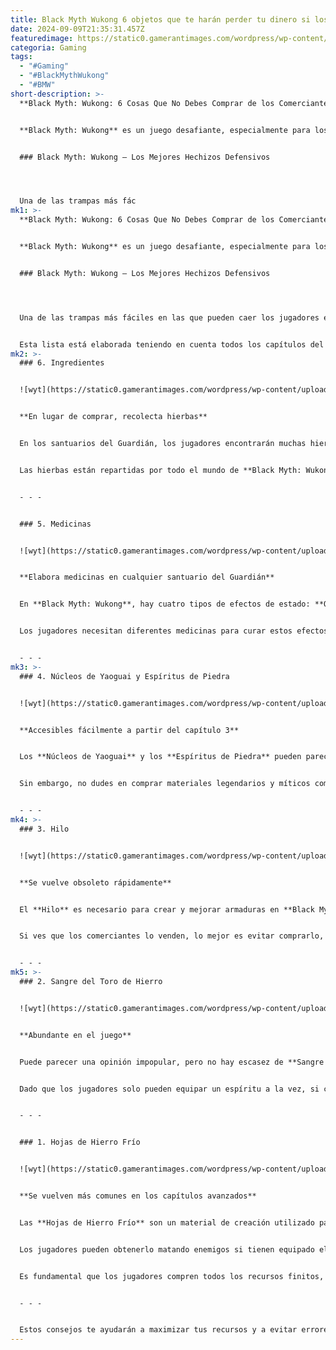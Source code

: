 ```yaml
---
title: Black Myth Wukong 6 objetos que te harán perder tu dinero si los compras
date: 2024-09-09T21:35:31.457Z
featuredimage: https://static0.gamerantimages.com/wordpress/wp-content/uploads/2024/09/picsart_24-09-09_00-00-17-320.jpg?q=49&fit=crop&w=1100&h=618&dpr=2
categoria: Gaming
tags:
  - "#Gaming"
  - "#BlackMythWukong"
  - "#BMW"
short-description: >-
  **Black Myth: Wukong: 6 Cosas Que No Debes Comprar de los Comerciantes**


  **Black Myth: Wukong** es un juego desafiante, especialmente para los novatos que no están familiarizados con títulos similares. Los jugadores querrán evitar cometer errores que puedan hacer el juego aún más difícil.


  ### Black Myth: Wukong – Los Mejores Hechizos Defensivos




  Una de las trampas más fác
mk1: >-
  **Black Myth: Wukong: 6 Cosas Que No Debes Comprar de los Comerciantes**


  **Black Myth: Wukong** es un juego desafiante, especialmente para los novatos que no están familiarizados con títulos similares. Los jugadores querrán evitar cometer errores que puedan hacer el juego aún más difícil.


  ### Black Myth: Wukong – Los Mejores Hechizos Defensivos




  Una de las trampas más fáciles en las que pueden caer los jugadores es gastar Voluntad en cosas innecesarias de las tiendas y comerciantes. Al principio del juego, la **Voluntad** es escasa, y gastar en artículos inútiles puede complicar aún más la experiencia. Aquí te mostramos qué no deberías comprar en **Black Myth: Wukong** y en qué deberías invertir tu Voluntad para optimizar tu progreso.


  Esta lista está elaborada teniendo en cuenta todos los capítulos del juego.
mk2: >-
  ### 6. Ingredientes


  ![wyt](https://static0.gamerantimages.com/wordpress/wp-content/uploads/2024/09/picsart_24-09-08_10-43-16-980.jpg?q=49&fit=crop&w=1500&dpr=2 "wyt")


  **En lugar de comprar, recolecta hierbas**


  En los santuarios del Guardián, los jugadores encontrarán muchas hierbas a la venta, necesarias para elaborar medicinas. Aunque pueden ser tentadores, es mejor evitar gastar Voluntad en estos ingredientes y enfocarse en otros artículos. Aunque el precio no sea excesivo, los jugadores pueden encontrar la mayoría de las hierbas explorando el mundo.


  Las hierbas están repartidas por todo el mundo de **Black Myth: Wukong** y recolectarlas no lleva más que unos segundos. Además, forrajear hierbas es gratis y les da a los jugadores la oportunidad de encontrar **Semillas** y **Soaks**, que son necesarias para obtener un trofeo. Así que, en lugar de comprarlas a los comerciantes, explora el mundo, ahorra Voluntad y consigue mejores recompensas.


  - - -


  ### 5. Medicinas


  ![wyt](https://static0.gamerantimages.com/wordpress/wp-content/uploads/2024/09/picsart_24-09-08_23-19-14-650.jpg?q=49&fit=crop&w=1500&dpr=2 "wyt")


  **Elabora medicinas en cualquier santuario del Guardián**


  En **Black Myth: Wukong**, hay cuatro tipos de efectos de estado: **Quemadura**, **Veneno**, **Choque** y **Frío**, cada uno afectando al Destinado de diferentes maneras. Por ejemplo, la quemadura reduce el HP continuamente, pero puede curarse rodando varias veces. El veneno también reduce el HP con el tiempo, y puede curarse con **Polvo de Antimiasma**. El **Choque** hace que el Destinado reciba más daño, y el **Frío** ralentiza la velocidad de movimiento.


  Los jugadores necesitan diferentes medicinas para curar estos efectos de estado, las cuales están disponibles en las tiendas del Guardián y de **Xu Dog**. Sin embargo, es mejor no gastar Voluntad en ellas, ya que los jugadores pueden crear medicinas usando los ingredientes que recolectan mientras exploran. En las etapas más avanzadas, también pueden pedirle medicinas gratis a Xu Dog o encontrarlas en cofres.


  - - -
mk3: >-
  ### 4. Núcleos de Yaoguai y Espíritus de Piedra


  ![wyt](https://static0.gamerantimages.com/wordpress/wp-content/uploads/2024/09/picsart_24-09-08_10-41-39-673.jpg?q=49&fit=crop&w=1500&dpr=2 "wyt")


  **Accesibles fácilmente a partir del capítulo 3**


  Los **Núcleos de Yaoguai** y los **Espíritus de Piedra** pueden parecer recursos raros en los primeros capítulos de **Black Myth: Wukong**, pero no vale la pena comprarlos repetidamente. A medida que los jugadores avanzan, estos recursos se vuelven mucho más comunes.


  Sin embargo, no dudes en comprar materiales legendarios y míticos como el **Núcleo del Árbol Dorado**, el **Hilo de Oro Fino** y la **Cinta Celestial**. En particular, la Cinta Celestial es un recurso limitado y esencial para crear algunas de las mejores armaduras del juego, por lo que debes adquirirla siempre que esté disponible.


  - - -
mk4: >-
  ### 3. Hilo


  ![wyt](https://static0.gamerantimages.com/wordpress/wp-content/uploads/2024/09/picsart_24-09-08_23-19-32-519.jpg?q=49&fit=crop&w=1500&dpr=2 "wyt")


  **Se vuelve obsoleto rápidamente**


  El **Hilo** es necesario para crear y mejorar armaduras en **Black Myth: Wukong**. Al principio, parece un recurso útil, pero rápidamente se vuelve redundante. Como se utiliza para fabricar armaduras de bajo nivel, su utilidad disminuye después de algunos capítulos, cuando los jugadores requieren equipo de mayor calidad.


  Si ves que los comerciantes lo venden, lo mejor es evitar comprarlo, ya que los enemigos suelen dejar caer este material. Si estás en una situación desesperada, está bien comprar la cantidad que necesites, pero no gastes toda tu Voluntad en él, ya que hay otros usos mejores para tus recursos.


  - - -
mk5: >-
  ### 2. Sangre del Toro de Hierro


  ![wyt](https://static0.gamerantimages.com/wordpress/wp-content/uploads/2024/09/picsart_24-09-08_23-20-29-997.jpg?q=49&fit=crop&w=1500&dpr=2 "wyt")


  **Abundante en el juego**


  Puede parecer una opinión impopular, pero no hay escasez de **Sangre del Toro de Hierro** en **Black Myth: Wukong**. Hay más de 50 espíritus en el juego, y los jugadores reciben Sangre del Toro de Hierro al capturarlos. Su propósito principal es mejorar los espíritus (excepto el de **Baw-Baw-Lang-Lang**, que requiere **Renacuajos**).


  Dado que los jugadores solo pueden equipar un espíritu a la vez, si consiguen uno excelente, no será necesario mejorar los demás. Incluso si necesitas 30 unidades de **Sangre del Toro de Hierro**, tendrás suficiente mientras derrotes a los jefes Yaoguai y explores adecuadamente.


  - - -


  ### 1. Hojas de Hierro Frío


  ![wyt](https://static0.gamerantimages.com/wordpress/wp-content/uploads/2024/09/picsart_24-09-08_23-19-00-318.jpg?q=49&fit=crop&w=1500&dpr=2 "wyt")


  **Se vuelven más comunes en los capítulos avanzados**


  Las **Hojas de Hierro Frío** son un material de creación utilizado para fabricar nuevas piezas de armadura. Aunque puede parecer un recurso raro al principio, se vuelve mucho más común a partir del capítulo 3.


  Los jugadores pueden obtenerlo matando enemigos si tienen equipado el **Curio de Carpa Dorada**. Los enemigos más fuertes tienen una mayor probabilidad de dejar caer este material. Por lo tanto, no es necesario gastar Voluntad en las Hojas de Hierro Frío; en su lugar, compra materiales limitados.


  Es fundamental que los jugadores compren todos los recursos finitos, como la **Cinta Celestial**, el **Núcleo del Árbol Dorado**, entre otros, antes de comenzar una nueva partida en **New Game+**.


  - - -


  Estos consejos te ayudarán a maximizar tus recursos y a evitar errores comunes al gastar Voluntad en **Black Myth: Wukong**.
---
```


